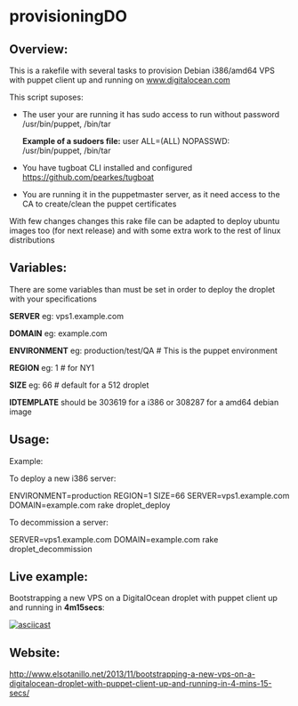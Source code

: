 provisioningDO
============

Overview:
---------
This is a rakefile with several tasks to provision Debian i386/amd64 VPS with puppet client up and running on www.digitalocean.com

This script suposes:
 * The user your are running it has sudo access to run without password /usr/bin/puppet, /bin/tar
   
   **Example of a sudoers file:** user ALL=(ALL) NOPASSWD: /usr/bin/puppet, /bin/tar
   
 * You have tugboat CLI installed and configured https://github.com/pearkes/tugboat
 * You are running it in the puppetmaster server, as it need access to the CA to create/clean the puppet certificates 

With few changes changes this rake file can be adapted to deploy ubuntu images too (for next release) and with some extra work to the rest of linux distributions

Variables:
----------

There are some variables than must be set in order to deploy the droplet with your specifications

**SERVER** eg: vps1.example.com

**DOMAIN** eg: example.com

**ENVIRONMENT** eg: production/test/QA # This is the puppet environment

**REGION** eg: 1 # for NY1

**SIZE** eg: 66 # default for a 512 droplet

**IDTEMPLATE**  should  be 303619 for a i386 or 308287 for a amd64 debian image 

Usage:
------

Example:

To deploy a new i386 server:

ENVIRONMENT=production REGION=1 SIZE=66 SERVER=vps1.example.com DOMAIN=example.com rake droplet_deploy

To decommission a server:

SERVER=vps1.example.com DOMAIN=example.com rake droplet_decommission

Live example:
------------
Bootstrapping a new VPS on a DigitalOcean droplet with puppet client up and running in **4m15secs**:

[![asciicast](https://asciinema.org/a/ex42dlm530maj5viplg6j8pr0.png)](https://asciinema.org/a/ex42dlm530maj5viplg6j8pr0)

Website:
--------
http://www.elsotanillo.net/2013/11/bootstrapping-a-new-vps-on-a-digitalocean-droplet-with-puppet-client-up-and-running-in-4-mins-15-secs/
